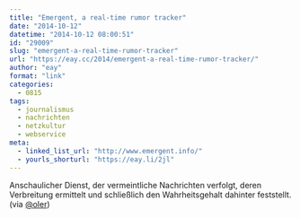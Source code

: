 ```yaml
---
title: "Emergent, a real-time rumor tracker"
date: "2014-10-12"
datetime: "2014-10-12 08:00:51"
id: "29009"
slug: "emergent-a-real-time-rumor-tracker"
url: "https://eay.cc/2014/emergent-a-real-time-rumor-tracker/"
author: "eay"
format: "link"
categories:
  - 0815
tags:
  - journalismus
  - nachrichten
  - netzkultur
  - webservice
meta:
  - linked_list_url: "http://www.emergent.info/"
  - yourls_shorturl: "https://eay.li/2jl"
---
```


Anschaulicher Dienst, der vermeintliche Nachrichten verfolgt, deren Verbreitung ermittelt und schließlich den Wahrheitsgehalt dahinter feststellt. (via [@oler](https://twitter.com/oler/status/519740750704046080))
